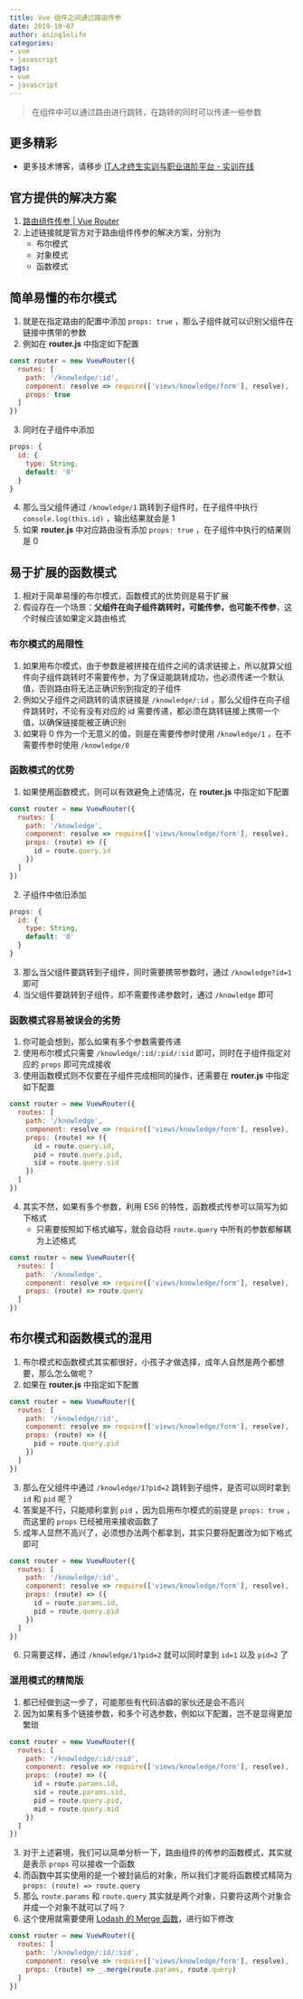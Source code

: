```yaml
---
title: Vue 组件之间通过路由传参
date: 2019-10-07
author: asing1elife
categories:
- vue
- javascript
tags:
- vue
- javascript
---
```

> 在组件中可以通过路由进行跳转，在跳转的同时可以传递一些参数  

## 更多精彩
*  更多技术博客，请移步 [IT人才终生实训与职业进阶平台 - 实训在线](https://shixun.online)

## 官方提供的解决方案
1. [路由组件传参 | Vue Router](https://router.vuejs.org/zh/guide/essentials/passing-props.html)
2. 上述链接就是官方对于路由组件传参的解决方案，分别为
	* 布尔模式
	* 对象模式
	* 函数模式

## 简单易懂的布尔模式
1. 就是在指定路由的配置中添加 `props: true` ，那么子组件就可以识别父组件在链接中携带的参数
2. 例如在 **router.js** 中指定如下配置

```js
const router = new VuewRouter({
  routes: [
    path: '/knowledge/:id',
    component: resolve => require(['views/knowledge/form'], resolve),
    props: true
  ]
})
```
3. 同时在子组件中添加

```js
props: {
  id: {
    type: String,
    default: '0'
  }
}
```
4. 那么当父组件通过 `/knowledge/1` 跳转到子组件时，在子组件中执行 `console.log(this.id)` ，输出结果就会是 1
5. 如果 **router.js** 中对应路由没有添加 `props: true` ，在子组件中执行的结果则是 0

## 易于扩展的函数模式
1. 相对于简单易懂的布尔模式，函数模式的优势则是易于扩展
2. 假设存在一个场景：**父组件在向子组件跳转时，可能传参，也可能不传参**，这个时候应该如果定义路由格式

### 布尔模式的局限性
1. 如果用布尔模式，由于参数是被拼接在组件之间的请求链接上，所以就算父组件向子组件跳转时不需要传参，为了保证能跳转成功，也必须传递一个默认值，否则路由将无法正确识别到指定的子组件
2. 例如父子组件之间跳转的请求链接是 `/knowledge/:id` ，那么父组件在向子组件跳转时，不论有没有对应的 id 需要传递，都必须在跳转链接上携带一个值，以确保链接能被正确识别
3. 如果将 0 作为一个无意义的值，则是在需要传参时使用 `/knowledge/1` ，在不需要传参时使用 `/knowledge/0`

### 函数模式的优势
1. 如果使用函数模式，则可以有效避免上述情况，在 **router.js** 中指定如下配置

```js
const router = new VuewRouter({
  routes: [
    path: '/knowledge',
    component: resolve => require(['views/knowledge/form'], resolve),
    props: (route) => ({
      id = route.query.id
    })
  ]
})
```

2. 子组件中依旧添加 
```js
props: {
  id: {
    type: String,
    default: '0'
  }
}
```
3. 那么当父组件要跳转到子组件，同时需要携带参数时，通过 `/knowledge?id=1` 即可
4. 当父组件要跳转到子组件，却不需要传递参数时，通过 `/knowledge` 即可

### 函数模式容易被误会的劣势
1. 你可能会想到，那么如果有多个参数需要传递
2. 使用布尔模式只需要 `/knowledge/:id/:pid/:sid` 即可，同时在子组件指定对应的 `props` 即可完成接收
3. 使用函数模式则不仅要在子组件完成相同的操作，还需要在 **router.js** 中指定如下配置

```js
const router = new VuewRouter({
  routes: [
    path: '/knowledge',
    component: resolve => require(['views/knowledge/form'], resolve),
    props: (route) => ({
      id = route.query.id,
      pid = route.query.pid,
      sid = route.query.sid
    })
  ]
})
```
4. 其实不然，如果有多个参数，利用 ES6 的特性，函数模式传参可以简写为如下格式
	* 只需要按照如下格式编写，就会自动将 `route.query` 中所有的参数都解耦为上述格式

```js
const router = new VuewRouter({
  routes: [
    path: '/knowledge',
    component: resolve => require(['views/knowledge/form'], resolve),
    props: (route) => route.query
  ]
})
```

## 布尔模式和函数模式的混用
1. 布尔模式和函数模式其实都很好，小孩子才做选择，成年人自然是两个都想要，那么怎么做呢？
2. 如果在 **router.js** 中指定如下配置

```js
const router = new VuewRouter({
  routes: [
    path: '/knowledge/:id',
    component: resolve => require(['views/knowledge/form'], resolve),
    props: (route) => ({
      pid = route.query.pid
    })
  ]
})
```
3. 那么在父组件中通过 `/knowledge/1?pid=2` 跳转到子组件，是否可以同时拿到 `id` 和 `pid` 呢？
4. 答案是不行，只能顺利拿到 `pid` ，因为启用布尔模式的前提是 `props: true` ，而这里的 `props` 已经被用来接收函数了
5. 成年人显然不高兴了，必须想办法两个都拿到，其实只要将配置改为如下格式即可

```js
const router = new VuewRouter({
  routes: [
    path: '/knowledge/:id',
    component: resolve => require(['views/knowledge/form'], resolve),
    props: (route) => ({
      id = route.params.id,
      pid = route.query.pid
    })
  ]
})
```
6. 只需要这样，通过 `/knowledge/1?pid=2` 就可以同时拿到 `id=1` 以及 `pid=2` 了

### 混用模式的精简版
1. 都已经做到这一步了，可能那些有代码洁癖的家伙还是会不高兴
2. 因为如果有多个链接参数，和多个可选参数，例如以下配置，岂不是显得更加繁琐

```js
const router = new VuewRouter({
  routes: [
    path: '/knowledge/:id/:sid',
    component: resolve => require(['views/knowledge/form'], resolve),
    props: (route) => ({
      id = route.params.id,
      sid = route.params.sid,
      pid = route.query.pid,
      mid = route.query.mid
    })
  ]
})
```
3. 对于上述窘境，我们可以简单分析一下，路由组件的传参的函数模式，其实就是表示 `props` 可以接收一个函数
4. 而函数中其实使用的是一个被封装后的对象，所以我们才能将函数模式精简为 `props: (route) => route.query`
5. 那么 `route.params` 和 `route.query` 其实就是两个对象，只要将这两个对象合并成一个对象不就可以了吗？
6. 这个使用就需要使用 [Lodash 的 Merge 函数](https://lodash.com/docs/#merge)，进行如下修改

```js
const router = new VuewRouter({
  routes: [
    path: '/knowledge/:id/:sid',
    component: resolve => require(['views/knowledge/form'], resolve),
    props: (route) => _.merge(route.params, route.query)
  ]
})
```